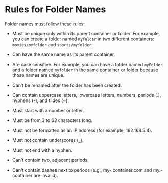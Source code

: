 # Rules for Folder Names<a name="folders-rules-for-names"></a>

Folder names must follow these rules:

+ Must be unique only within its parent container or folder\. For example, you can create a folder named `myfolder` in two different containers: `movies/myfolder` and `sports/myfolder`\.

+ Can have the same name as its parent container\.

+ Are case sensitive\. For example, you can have a folder named `myFolder` and a folder named `myfolder` in the same container or folder because those names are unique\.

+ Can’t be renamed after the folder has been created\.

+ Can contain uppercase letters, lowercase letters, numbers, periods \(\.\), hyphens \(\-\), and tildes \(\~\)\.

+ Must start with a number or letter\.

+ Must be from 3 to 63 characters long\.

+ Must not be formatted as an IP address \(for example, 192\.168\.5\.4\)\.

+ Must not contain underscores \(\_\)\.

+ Must not end with a hyphen\.

+ Can't contain two, adjacent periods\.

+ Can't contain dashes next to periods \(e\.g\., my\-\.container\.com and my\.\-container are invalid\)\.